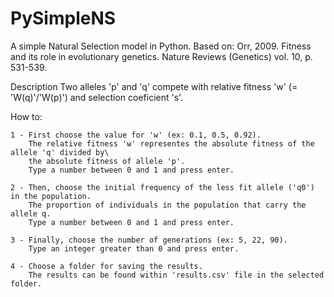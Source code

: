 # PySimpleNS
 A simple Natural Selection model in Python. 
 Based on: Orr, 2009. Fitness and its role in evolutionary genetics.  Nature Reviews (Genetics) vol. 10, p. 531-539.
 
 Description
 Two alleles 'p' and 'q' compete with relative fitness 'w' (= 'W(q)'/'W(p)') and selection coeficient 's'.
 
 How to:
 
	1 - First choose the value for 'w' (ex: 0.1, 0.5, 0.92).
		The relative fitness 'w' representes the absolute fitness of the allele 'q' divided by\
		the absolute fitness of allele 'p'.
		Type a number between 0 and 1 and press enter.
	
	2 - Then, choose the initial frequency of the less fit allele ('q0') in the population.
		The proportion of individuals in the population that carry the allele q.
		Type a number between 0 and 1 and press enter.
		
	3 - Finally, choose the number of generations (ex: 5, 22, 90).
		Type an integer greater than 0 and press enter.
	
	4 - Choose a folder for saving the results.
		The results can be found within 'results.csv' file in the selected folder.